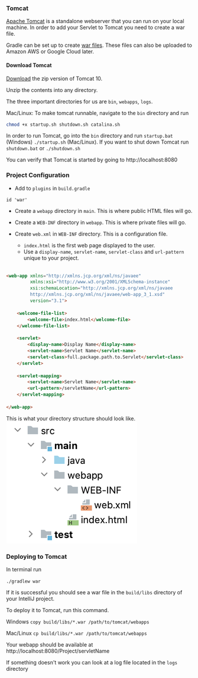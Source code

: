 ### Tomcat

[Apache Tomcat](https://tomcat.apache.org/) is a standalone webserver that you can run on your local machine. In order to add your Servlet to Tomcat you need to create a war file.

Gradle can be set up to create [war files](https://docs.gradle.org/current/userguide/war_plugin.html). These files can also be uploaded to Amazon AWS or Google Cloud later.

#### Download Tomcat

[Download](https://tomcat.apache.org/download-10.cgi) the zip version of Tomcat 10.

Unzip the contents into any directory.

The three important directories for us are `bin`, `webapps`, `logs`.

Mac/Linux: To make tomcat runnable, navigate to the `bin` directory and run 

``` bash
chmod +x startup.sh shutdown.sh catalina.sh
```

In order to run Tomcat, go into the `bin` directory and run `startup.bat` (Windows) `./startup.sh` (Mac/Linux). If you want to shut down Tomcat run `shutdown.bat` or `./shutdown.sh`

You can verify that Tomcat is started by going to http://localhost:8080

### Project Configuration

- Add to `plugins` in `build.gradle`
```
id 'war'
```

- Create a `webapp` directory in `main`. This is where public HTML files will go.

- Create a `WEB-INF` directory in `webapp`. This is where private files will go.

- Create `web.xml` in `WEB-INF` directory. This is a configuration file.
    - `index.html` is the first web page displayed to the user.
    - Use a `display-name`, `servlet-name`, `servlet-class` and `url-pattern` unique to your project.

``` html

<web-app xmlns="http://xmlns.jcp.org/xml/ns/javaee"
         xmlns:xsi="http://www.w3.org/2001/XMLSchema-instance"
         xsi:schemaLocation="http://xmlns.jcp.org/xml/ns/javaee
         http://xmlns.jcp.org/xml/ns/javaee/web-app_3_1.xsd"
         version="3.1">

    <welcome-file-list>
        <welcome-file>index.html</welcome-file>
    </welcome-file-list>

    <servlet>
        <display-name>Display Name</display-name>
        <servlet-name>Servlet Name</servlet-name>
        <servlet-class>full.package.path.to.Servlet</servlet-class>
    </servlet>

    <servlet-mapping>
        <servlet-name>Servlet Name</servlet-name>
        <url-pattern>/servletName</url-pattern>
    </servlet-mapping>

</web-app>

```

This is what your directory structure should look like.
![servlet directory structure](servlet-directory-structure.png)

### Deploying to Tomcat

In terminal run

` ./gradlew war `

If it is successful you should see a war file in the `build/libs` directory of your IntelliJ project.

To deploy it to Tomcat, run this command. 

Windows
`copy build/libs/*.war /path/to/tomcat/webapps`

Mac/Linux
`cp build/libs/*.war /path/to/tomcat/webapps`

Your webapp should be available at http://localhost:8080/Project/servletName

If something doesn't work you can look at a log file located in the `logs` directory